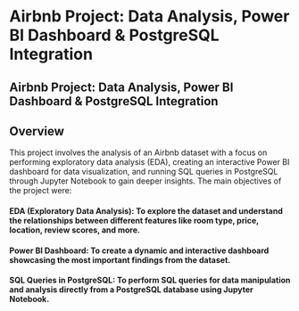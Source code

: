 # Airbnb Project: Data Analysis, Power BI Dashboard & PostgreSQL Integration
## Airbnb Project: Data Analysis, Power BI Dashboard & PostgreSQL Integration
## Overview
This project involves the analysis of an Airbnb dataset with a focus on performing exploratory data analysis (EDA), creating an interactive Power BI dashboard for data visualization, and running SQL queries in PostgreSQL through Jupyter Notebook to gain deeper insights. The main objectives of the project were:

#### EDA (Exploratory Data Analysis): To explore the dataset and understand the relationships between different features like room type, price, location, review scores, and more.
#### Power BI Dashboard: To create a dynamic and interactive dashboard showcasing the most important findings from the dataset.
#### SQL Queries in PostgreSQL: To perform SQL queries for data manipulation and analysis directly from a PostgreSQL database using Jupyter Notebook.
